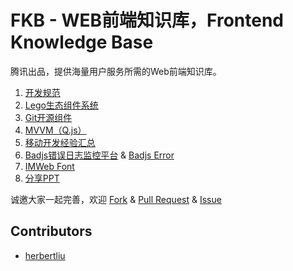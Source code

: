 # FKB - WEB前端知识库，Frontend Knowledge Base

腾讯出品，提供海量用户服务所需的Web前端知识库。

1. [开发规范](http://imweb.github.io/rule/)
2. [Lego生态组件系统](https://github.com/imweb/lego)
4. [Git开源组件](https://github.com/imweb/Components)
5. [MVVM（Q.js）](https://github.com/imweb/Q.js)
6. [移动开发经验汇总](https://github.com/imweb/mobile)
7. [Badjs错误日志监控平台](https://github.com/betterjs) & [Badjs Error](https://github.com/BetterJS/badjs-report/issues)
8. [IMWeb Font](http://iconfont.imweb.io/)
9. [分享PPT](https://github.com/imweb/ppts)

诚邀大家一起完善，欢迎 [Fork](https://github.com/imweb/FKB/fork) & [Pull Request](https://github.com/imweb/FKB/pulls) & [Issue](https://github.com/imweb/FKB/issues)

## Contributors

+	[herbertliu](https://github.com/herbertliu)


